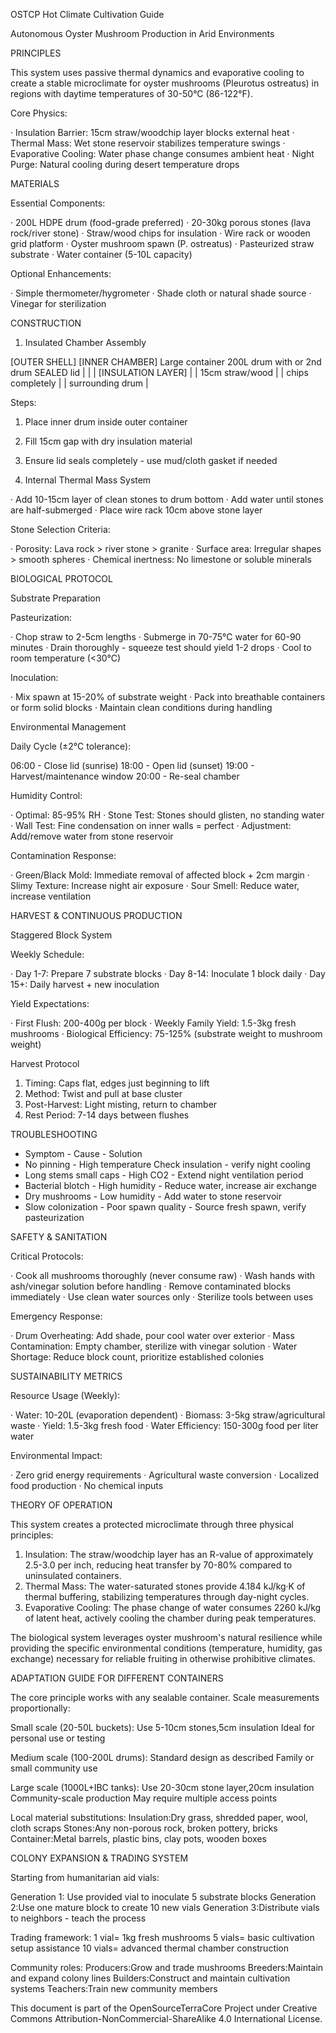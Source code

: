 OSTCP Hot Climate Cultivation Guide

Autonomous Oyster Mushroom Production in Arid Environments

PRINCIPLES

This system uses passive thermal dynamics and evaporative cooling to create a stable microclimate for oyster mushrooms (Pleurotus ostreatus) in regions with daytime temperatures of 30-50°C (86-122°F).

Core Physics:

· Insulation Barrier: 15cm straw/woodchip layer blocks external heat
· Thermal Mass: Wet stone reservoir stabilizes temperature swings
· Evaporative Cooling: Water phase change consumes ambient heat
· Night Purge: Natural cooling during desert temperature drops

MATERIALS

Essential Components:

· 200L HDPE drum (food-grade preferred)
· 20-30kg porous stones (lava rock/river stone)
· Straw/wood chips for insulation
· Wire rack or wooden grid platform
· Oyster mushroom spawn (P. ostreatus)
· Pasteurized straw substrate
· Water container (5-10L capacity)

Optional Enhancements:

· Simple thermometer/hygrometer
· Shade cloth or natural shade source
· Vinegar for sterilization

CONSTRUCTION

1. Insulated Chamber Assembly

[OUTER SHELL]        [INNER CHAMBER]
 Large container     200L drum with
 or 2nd drum         SEALED lid
   |                     |
   |  [INSULATION LAYER] |
   |  15cm straw/wood    |
   |  chips completely   |
   |  surrounding drum   |

Steps:

1. Place inner drum inside outer container
2. Fill 15cm gap with dry insulation material
3. Ensure lid seals completely - use mud/cloth gasket if needed

2. Internal Thermal Mass System

· Add 10-15cm layer of clean stones to drum bottom
· Add water until stones are half-submerged
· Place wire rack 10cm above stone layer

Stone Selection Criteria:

· Porosity: Lava rock > river stone > granite
· Surface area: Irregular shapes > smooth spheres
· Chemical inertness: No limestone or soluble minerals

BIOLOGICAL PROTOCOL

Substrate Preparation

Pasteurization:

· Chop straw to 2-5cm lengths
· Submerge in 70-75°C water for 60-90 minutes
· Drain thoroughly - squeeze test should yield 1-2 drops
· Cool to room temperature (<30°C)

Inoculation:

· Mix spawn at 15-20% of substrate weight
· Pack into breathable containers or form solid blocks
· Maintain clean conditions during handling

Environmental Management

Daily Cycle (±2°C tolerance):

06:00 - Close lid (sunrise)
18:00 - Open lid (sunset)
19:00 - Harvest/maintenance window
20:00 - Re-seal chamber

Humidity Control:

· Optimal: 85-95% RH
· Stone Test: Stones should glisten, no standing water
· Wall Test: Fine condensation on inner walls = perfect
· Adjustment: Add/remove water from stone reservoir

Contamination Response:

· Green/Black Mold: Immediate removal of affected block + 2cm margin
· Slimy Texture: Increase night air exposure
· Sour Smell: Reduce water, increase ventilation

HARVEST & CONTINUOUS PRODUCTION

Staggered Block System

Weekly Schedule:

· Day 1-7: Prepare 7 substrate blocks
· Day 8-14: Inoculate 1 block daily
· Day 15+: Daily harvest + new inoculation

Yield Expectations:

· First Flush: 200-400g per block
· Weekly Family Yield: 1.5-3kg fresh mushrooms
· Biological Efficiency: 75-125% (substrate weight to mushroom weight)

Harvest Protocol

1. Timing: Caps flat, edges just beginning to lift
2. Method: Twist and pull at base cluster
3. Post-Harvest: Light misting, return to chamber
4. Rest Period: 7-14 days between flushes

TROUBLESHOOTING

- Symptom                - Cause                               - Solution
- No pinning             - High temperature Check insulation   - verify night cooling
- Long stems small caps  - High CO2                            - Extend night ventilation period
- Bacterial blotch       - High humidity                       - Reduce water, increase air exchange
- Dry mushrooms          - Low humidity                        - Add water to stone reservoir
- Slow colonization      - Poor spawn quality                  - Source fresh spawn, verify pasteurization

SAFETY & SANITATION

Critical Protocols:

· Cook all mushrooms thoroughly (never consume raw)
· Wash hands with ash/vinegar solution before handling
· Remove contaminated blocks immediately
· Use clean water sources only
· Sterilize tools between uses

Emergency Response:

· Drum Overheating: Add shade, pour cool water over exterior
· Mass Contamination: Empty chamber, sterilize with vinegar solution
· Water Shortage: Reduce block count, prioritize established colonies

SUSTAINABILITY METRICS

Resource Usage (Weekly):

· Water: 10-20L (evaporation dependent)
· Biomass: 3-5kg straw/agricultural waste
· Yield: 1.5-3kg fresh food
· Water Efficiency: 150-300g food per liter water

Environmental Impact:

· Zero grid energy requirements
· Agricultural waste conversion
· Localized food production
· No chemical inputs

THEORY OF OPERATION

This system creates a protected microclimate through three physical principles:

1. Insulation: The straw/woodchip layer has an R-value of approximately 2.5-3.0 per inch, reducing heat transfer by 70-80% compared to uninsulated containers.
2. Thermal Mass: The water-saturated stones provide 4.184 kJ/kg·K of thermal buffering, stabilizing temperatures through day-night cycles.
3. Evaporative Cooling: The phase change of water consumes 2260 kJ/kg of latent heat, actively cooling the chamber during peak temperatures.

The biological system leverages oyster mushroom's natural resilience while providing the specific environmental conditions (temperature, humidity, gas exchange) necessary for reliable fruiting in otherwise prohibitive climates.

ADAPTATION GUIDE FOR DIFFERENT CONTAINERS

The core principle works with any sealable container. Scale measurements proportionally:

Small scale (20-50L buckets):
Use 5-10cm stones,5cm insulation
Ideal for personal use or testing

Medium scale (100-200L drums):
Standard design as described
Family or small community use

Large scale (1000L+IBC tanks):
Use 20-30cm stone layer,20cm insulation
Community-scale production
May require multiple access points

Local material substitutions:
Insulation:Dry grass, shredded paper, wool, cloth scraps
Stones:Any non-porous rock, broken pottery, bricks
Container:Metal barrels, plastic bins, clay pots, wooden boxes



COLONY EXPANSION & TRADING SYSTEM

Starting from humanitarian aid vials:

Generation 1: Use provided vial to inoculate 5 substrate blocks
Generation 2:Use one mature block to create 10 new vials
Generation 3:Distribute vials to neighbors - teach the process

Trading framework:
1 vial= 1kg fresh mushrooms
5 vials= basic cultivation setup assistance
10 vials= advanced thermal chamber construction

Community roles:
Producers:Grow and trade mushrooms
Breeders:Maintain and expand colony lines
Builders:Construct and maintain cultivation systems
Teachers:Train new community members

This document is part of the OpenSourceTerraCore Project under Creative Commons Attribution-NonCommercial-ShareAlike 4.0 International License.

